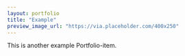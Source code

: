 ```yaml
---
layout: portfolio
title: "Example"
preview_image_url: "https://via.placeholder.com/400x250"
---
```


This is another example Portfolio-item.

